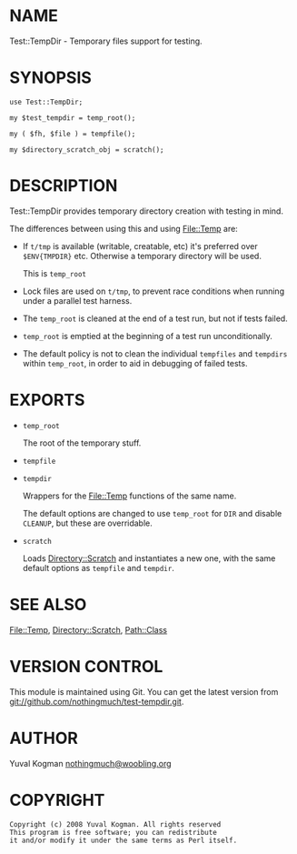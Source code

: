 # NAME

Test::TempDir - Temporary files support for testing.

# SYNOPSIS

	use Test::TempDir;

	my $test_tempdir = temp_root();

	my ( $fh, $file ) = tempfile();

	my $directory_scratch_obj = scratch();

# DESCRIPTION

Test::TempDir provides temporary directory creation with testing in mind.

The differences between using this and using [File::Temp](http://search.cpan.org/perldoc?File::Temp) are:

- If `t/tmp` is available (writable, creatable, etc) it's preferred over
`$ENV{TMPDIR}` etc. Otherwise a temporary directory will be used.

    This is `temp_root`

- Lock files are used on `t/tmp`, to prevent race conditions when running under a
parallel test harness.
- The `temp_root` is cleaned at the end of a test run, but not if tests failed.
- `temp_root` is emptied at the beginning of a test run unconditionally.
- The default policy is not to clean the individual `tempfiles` and `tempdirs`
within `temp_root`, in order to aid in debugging of failed tests.

# EXPORTS

- `temp_root`

    The root of the temporary stuff.

- `tempfile`
- `tempdir`

    Wrappers for the [File::Temp](http://search.cpan.org/perldoc?File::Temp) functions of the same name.

    The default options are changed to use `temp_root` for `DIR` and disable
    `CLEANUP`, but these are overridable.

- `scratch`

    Loads [Directory::Scratch](http://search.cpan.org/perldoc?Directory::Scratch) and instantiates a new one, with the same default
    options as `tempfile` and `tempdir`.

# SEE ALSO

[File::Temp](http://search.cpan.org/perldoc?File::Temp), [Directory::Scratch](http://search.cpan.org/perldoc?Directory::Scratch), [Path::Class](http://search.cpan.org/perldoc?Path::Class)

# VERSION CONTROL

This module is maintained using Git. You can get the latest version from
[git://github.com/nothingmuch/test-tempdir.git](git://github.com/nothingmuch/test-tempdir.git).

# AUTHOR

Yuval Kogman <nothingmuch@woobling.org>

# COPYRIGHT

	Copyright (c) 2008 Yuval Kogman. All rights reserved
	This program is free software; you can redistribute
	it and/or modify it under the same terms as Perl itself.
